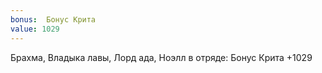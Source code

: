 ```yaml
---
bonus:  Бонус Крита 
value: 1029
---
```

Брахма, Владыка лавы, Лорд ада, Ноэлл в отряде: Бонус Крита +1029
